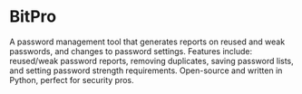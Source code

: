 # BitPro
A password management tool that generates reports on reused and weak passwords, and changes to password settings. Features include: reused/weak password reports, removing duplicates, saving password lists, and setting password strength requirements. Open-source and written in Python, perfect for security pros.
